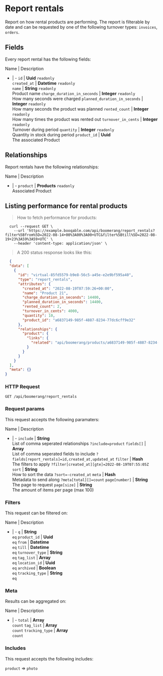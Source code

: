# Report rentals

Report on how rental products are performing. The report is filterable by date and can be requested by one of the following turnover types: `invoices`, `orders`.

## Fields
Every report rental has the following fields:

Name | Description
- | -
`id` | **Uuid** `readonly`<br>
`created_at` | **Datetime** `readonly`<br>
`name` | **String** `readonly`<br>Product name
`charge_duration_in_seconds` | **Integer** `readonly`<br>How many seconds were charged
`planned_duration_in_seconds` | **Integer** `readonly`<br>How many seconds the product was planned
`rented_count` | **Integer** `readonly`<br>How many times the product was rented out
`turnover_in_cents` | **Integer** `readonly`<br>Turnover during period
`quantity` | **Integer** `readonly`<br>Quantity in stock during period
`product_id` | **Uuid**<br>The associated Product


## Relationships
Report rentals have the following relationships:

Name | Description
- | -
`product` | **Products** `readonly`<br>Associated Product


## Listing performance for rental products



> How to fetch performance for products:

```shell
  curl --request GET \
    --url 'https://example.booqable.com/api/boomerang/report_rentals?filter%5Bfrom%5D=2022-08-14+00%3A00%3A00+UTC&filter%5Btill%5D=2022-08-19+23%3A59%3A59+UTC' \
    --header 'content-type: application/json' \
```

> A 200 status response looks like this:

```json
  {
  "data": [
    {
      "id": "virtual-85fd5579-b9e8-56c5-a45e-e2e9bf595a40",
      "type": "report_rentals",
      "attributes": {
        "created_at": "2022-08-19T07:59:26+00:00",
        "name": "Product 21",
        "charge_duration_in_seconds": 14400,
        "planned_duration_in_seconds": 14400,
        "rented_count": 2,
        "turnover_in_cents": 4000,
        "quantity": 10,
        "product_id": "a6837149-985f-4887-8234-77dc6cff9e32"
      },
      "relationships": {
        "product": {
          "links": {
            "related": "api/boomerang/products/a6837149-985f-4887-8234-77dc6cff9e32"
          }
        }
      }
    }
  ],
  "meta": {}
}
```

### HTTP Request

`GET /api/boomerang/report_rentals`

### Request params

This request accepts the following paramaters:

Name | Description
- | -
`include` | **String**<br>List of comma seperated relationships `?include=product`
`fields[]` | **Array**<br>List of comma seperated fields to include `?fields[report_rentals]=id,created_at,updated_at`
`filter` | **Hash**<br>The filters to apply `?filter[created_at][gte]=2022-08-19T07:55:05Z`
`sort` | **String**<br>How to sort the data `?sort=-created_at`
`meta` | **Hash**<br>Metadata to send along `?meta[total][]=count`
`page[number]` | **String**<br>The page to request
`page[size]` | **String**<br>The amount of items per page (max 100)


### Filters

This request can be filtered on:

Name | Description
- | -
`q` | **String**<br>`eq`
`product_id` | **Uuid**<br>`eq`
`from` | **Datetime**<br>`eq`
`till` | **Datetime**<br>`eq`
`turnover_type` | **String**<br>`eq`
`tag_list` | **Array**<br>`eq`
`location_id` | **Uuid**<br>`eq`
`archived` | **Boolean**<br>`eq`
`tracking_type` | **String**<br>`eq`


### Meta

Results can be aggregated on:

Name | Description
- | -
`total` | **Array**<br>`count`
`tag_list` | **Array**<br>`count`
`tracking_type` | **Array**<br>`count`


### Includes

This request accepts the following includes:

`product` => 
`photo`







